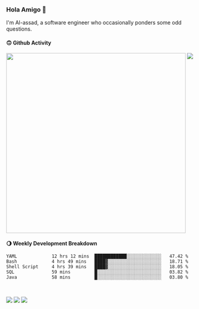 ### Hola Amigo 🤣   

I'm Al-assad, a software engineer who occasionally ponders some odd questions.  
 
#### 🙃 Github Activity 
<div>
  <img src="https://github-readme-stats.vercel.app/api?username=al-assad&show_icons=true" align="top" style="display: inline-block;" width="480"/>
  <img src="https://github-readme-stats.vercel.app/api/top-langs/?username=al-assad&hide=css,html&langs_count=8&layout=compact" align="top" style="display: inline-block;"/>
</div>

#### 🌖 Weekly Development Breakdown
<!--START_SECTION:waka-->

```text
YAML             12 hrs 12 mins  ████████████░░░░░░░░░░░░░   47.42 %
Bash             4 hrs 49 mins   ████▓░░░░░░░░░░░░░░░░░░░░   18.71 %
Shell Script     4 hrs 39 mins   ████▓░░░░░░░░░░░░░░░░░░░░   18.05 %
SQL              59 mins         █░░░░░░░░░░░░░░░░░░░░░░░░   03.82 %
Java             58 mins         █░░░░░░░░░░░░░░░░░░░░░░░░   03.80 %
```

<!--END_SECTION:waka-->

<br>

<a href="https://twitter.com/Alassad_dev"><img src="https://img.shields.io/badge/Twitter-@Alassad__dev-blue?style=flat&logo=twitter" /></a>
<a href="https://t.me/alassad_dev"><img src="https://img.shields.io/badge/Telegram-@alassad__dev-orange?style=flat&logo=telegram" /></a>
<a href="https://al-assad.github.io"><img src="https://img.shields.io/badge/Blogs-Linying_Assad's_Blog-yellow?style=flat&logo=github" /></a>

